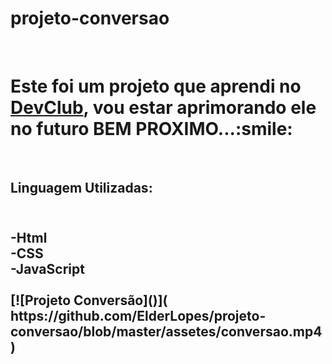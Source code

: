 # projeto-conversao


<br>
<h1>Este foi um projeto que aprendi no <a href="https://rodolfomori.com.br/devclub/">DevClub</a>, vou estar aprimorando ele no futuro BEM PROXIMO...:smile: </h1>
<br>
<h2>Linguagem Utilizadas:<h2/>
<br>
  -Html
  <br>
  -CSS
  <br>
  -JavaScript
  <br>
  <br>
  [![Projeto Conversão]()]( https://github.com/ElderLopes/projeto-conversao/blob/master/assetes/conversao.mp4)
 <br>
